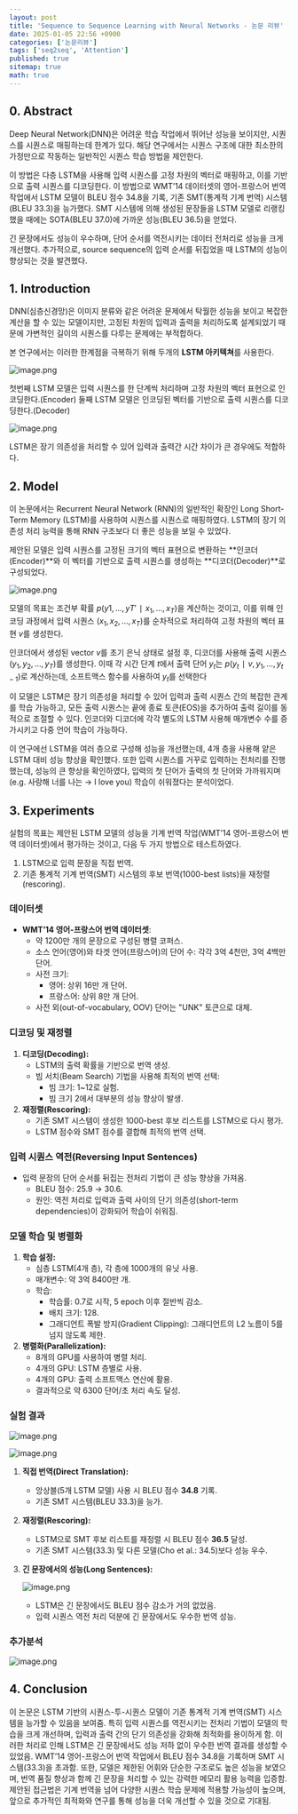 ```yaml
---
layout: post
title: 'Sequence to Sequence Learning with Neural Networks - 논문 리뷰'
date: 2025-01-05 22:56 +0900
categories: ['논문리뷰']
tags: ['seq2seq', 'Attention']
published: true
sitemap: true
math: true
---
```


## 0. Abstract

Deep Neural Network(DNN)은 어려운 학습 작업에서 뛰어난 성능을 보이지만, 시퀀스를 시퀀스로 매핑하는데 한계가 있다. 해당 연구에서는 시퀀스 구조에 대한 최소한의 가정만으로 작동하는 일반적인 시퀀스 학습 방법을 제안한다. 

이 방법은 다층 LSTM을 사용해 입력 시퀀스를 고정 차원의 벡터로 매핑하고, 이를 기반으로 출력 시퀀스를 디코딩한다. 이 방법으로 WMT’14 데이터셋의 영어-프랑스어 번역 작업에서 LSTM 모델이 BLEU 점수 34.8을 기록, 기존 SMT(통계적 기계 번역) 시스템(BLEU 33.3)을 능가했다. SMT 시스템에 의해 생성된 문장들을 LSTM 모델로 리랭킹했을 때에는 SOTA(BLEU 37.0)에 가까운 성능(BLEU 36.5)을 얻었다.

긴 문장에서도 성능이 우수하며, 단어 순서를 역전시키는 데이터 전처리로 성능을 크게 개선했다. 추가적으로, source sequence의 입력 순서를 뒤집었을 때 LSTM의 성능이 향상되는 것을 발견했다.

## 1. Introduction

DNN(심층신경망)은 이미지 분류와 같은 어려운 문제에서 탁월한 성능을 보이고 복잡한 계산을 할 수 있는 모델이지만, 고정된 차원의 입력과 출력을 처리하도록 설계되었기 때문에 가변적인 길이의 시퀀스를 다루는 문제에는 부적합하다.

본 연구에서는 이러한 한계점을 극복하기 위해 두개의 **LSTM 아키텍쳐**를 사용한다.

![image.png](../assets/img/2025-01-05-seq2seq-논문-리뷰/image%200.png)

첫번째 LSTM 모델은 입력 시퀀스를 한 단계씩 처리하며 고정 차원의 벡터 표현으로 인코딩한다.(Encoder)
둘째 LSTM 모델은 인코딩된 벡터를 기반으로 출력 시퀀스를 디코딩한다.(Decoder)

![image.png](../assets/img/2025-01-05-seq2seq-논문-리뷰/image%201.png)

LSTM은 장기 의존성을 처리할 수 있어 입력과 출력간 시간 차이가 큰 경우에도 적합하다.

## 2. Model

이 논문에서는 Recurrent Neural Network (RNN)의 일반적인 확장인 Long Short-Term Memory (LSTM)를 사용하여 시퀀스를 시퀀스로 매핑하였다. LSTM의 장기 의존성 처리 능력을 통해 RNN 구조보다 더 좋은 성능을 보일 수 있었다.

제안된 모델은 입력 시퀀스를 고정된 크기의 벡터 표현으로 변환하는 **인코더(Encoder)**와 이 벡터를 기반으로 출력 시퀀스를 생성하는 **디코더(Decoder)**로 구성되었다.

![image.png](../assets/img/2025-01-05-seq2seq-논문-리뷰/image%202.png)

모델의 목표는 조건부 확률  $p(y1​,…,yT′​∣x_1​,…,x_T​)$을 계산하는 것이고, 이를 위해 인코딩 과정에서 입력 시퀀스  $(x_1,x_2,…,x_T)$를 순차적으로 처리하여 고정 차원의 벡터 표현 $v$를 생성한다. 

인코더에서 생성된 vector $v$를 초기 은닉 상태로 설정 후, 디코더를 사용해 출력 시퀀스  $(y_1,y_2,…,y_T)$를 생성한다. 이때 
각 시간 단계 $t$에서 출력 단어 $y_t$는 $p(y_t∣v,y_1,…,y_{t−1})$로 계산하는데, 소프트맥스 함수를 사용하여 $y_t$를 선택한다

이 모델은 LSTM은 장기 의존성을 처리할 수 있어 입력과 출력 시퀀스 간의 복잡한 관계를 학습 가능하고, 모든 출력 시퀀스는 끝에 종료 토큰(EOS)을 추가하여 출력 길이를 동적으로 조절할 수 있다. 인코더와 디코더에 각각 별도의 LSTM 사용해 매개변수 수를 증가시키고 다중 언어 학습이 가능하다.

이 연구에선 LSTM을 여러 층으로 구성해 성능을 개선했는데, 4개 층을 사용해 얕은 LSTM 대비 성능 향상을 확인했다. 또한 입력 시퀀스를 거꾸로 입력하는 전처리를 진행했는데, 성능의 큰 향상을 확인하였다, 입력의 첫 단어가 출력의 첫 단어와 가까워지며(e.g. 사랑해 너를 나는 → I love you) 학습이 쉬워졌다는 분석이었다.

## 3. Experiments

실험의 목표는 제안된 LSTM 모델의 성능을 기계 번역 작업(WMT’14 영어-프랑스어 번역 데이터셋)에서 평가하는 것이고, 다음 두 가지 방법으로 테스트하였다.

1. LSTM으로 입력 문장을 직접 번역.
2. 기존 통계적 기계 번역(SMT) 시스템의 후보 번역(1000-best lists)을 재정렬(rescoring).

### 데이터셋

- **WMT’14 영어-프랑스어 번역 데이터셋**:
    - 약 1200만 개의 문장으로 구성된 병렬 코퍼스.
    - 소스 언어(영어)와 타겟 언어(프랑스어)의 단어 수: 각각 3억 4천만, 3억 4백만 단어.
    - 사전 크기:
        - 영어: 상위 16만 개 단어.
        - 프랑스어: 상위 8만 개 단어.
    - 사전 외(out-of-vocabulary, OOV) 단어는 "UNK" 토큰으로 대체.

### 디코딩 및 재정렬

1. **디코딩(Decoding):**
    - LSTM의 출력 확률을 기반으로 번역 생성.
    - 빔 서치(Beam Search) 기법을 사용해 최적의 번역 선택:
        - 빔 크기: 1~12로 실험.
        - 빔 크기 2에서 대부분의 성능 향상이 발생.
2. **재정렬(Rescoring):**
    - 기존 SMT 시스템이 생성한 1000-best 후보 리스트를 LSTM으로 다시 평가.
    - LSTM 점수와 SMT 점수를 결합해 최적의 번역 선택.

### 입력 시퀀스 역전(Reversing Input Sentences)

- 입력 문장의 단어 순서를 뒤집는 전처리 기법이 큰 성능 향상을 가져옴.
    - BLEU 점수: 25.9 → 30.6.
    - 원인: 역전 처리로 입력과 출력 사이의 단기 의존성(short-term dependencies)이 강화되어 학습이 쉬워짐.

### 모델 학습 및 병렬화

1. **학습 설정:**
    - 심층 LSTM(4개 층), 각 층에 1000개의 유닛 사용.
    - 매개변수: 약 3억 8400만 개.
    - 학습:
        - 학습률: 0.7로 시작, 5 epoch 이후 절반씩 감소.
        - 배치 크기: 128.
        - 그래디언트 폭발 방지(Gradient Clipping): 그래디언트의 L2 노름이 5를 넘지 않도록 제한.
2. **병렬화(Parallelization):**
    - 8개의 GPU를 사용하여 병렬 처리.
    - 4개의 GPU: LSTM 층별로 사용.
    - 4개의 GPU: 출력 소프트맥스 연산에 활용.
    - 결과적으로 약 6300 단어/초 처리 속도 달성.

### 실험 결과

![image.png](../assets/img/2025-01-05-seq2seq-논문-리뷰/image%203.png)

![image.png](../assets/img/2025-01-05-seq2seq-논문-리뷰/image%204.png)

1. **직접 번역(Direct Translation):**
    - 앙상블(5개 LSTM 모델) 사용 시 BLEU 점수 **34.8** 기록.
    - 기존 SMT 시스템(BLEU 33.3)을 능가.
2. **재정렬(Rescoring):**
    - LSTM으로 SMT 후보 리스트를 재정렬 시 BLEU 점수 **36.5** 달성.
    - 기존 SMT 시스템(33.3) 및 다른 모델(Cho et al.: 34.5)보다 성능 우수.
3. **긴 문장에서의 성능(Long Sentences):**

    
    ![image.png](../assets/img/2025-01-05-seq2seq-논문-리뷰/image%205.png)
    
    - LSTM은 긴 문장에서도 BLEU 점수 감소가 거의 없었음.
    - 입력 시퀀스 역전 처리 덕분에 긴 문장에서도 우수한 번역 성능.

### 추가분석

![image.png](../assets/img/2025-01-05-seq2seq-논문-리뷰/image%206.png)

## 4. Conclusion

이 논문은 LSTM 기반의 시퀀스-투-시퀀스 모델이 기존 통계적 기계 번역(SMT) 시스템을 능가할 수 있음을 보여줌. 특히 입력 시퀀스를 역전시키는 전처리 기법이 모델의 학습을 크게 개선하며, 입력과 출력 간의 단기 의존성을 강화해 최적화를 용이하게 함. 이러한 처리로 인해 LSTM은 긴 문장에서도 성능 저하 없이 우수한 번역 결과를 생성할 수 있었음. WMT’14 영어-프랑스어 번역 작업에서 BLEU 점수 34.8을 기록하며 SMT 시스템(33.3)을 초과함. 또한, 모델은 제한된 어휘와 단순한 구조로도 높은 성능을 보였으며, 번역 품질 향상과 함께 긴 문장을 처리할 수 있는 강력한 메모리 활용 능력을 입증함. 제안된 접근법은 기계 번역을 넘어 다양한 시퀀스 학습 문제에 적용할 가능성이 높으며, 앞으로 추가적인 최적화와 연구를 통해 성능을 더욱 개선할 수 있을 것으로 기대됨.